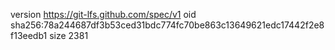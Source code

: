 version https://git-lfs.github.com/spec/v1
oid sha256:78a244687df3b53ced31bdc774fc70be863c13649621edc17442f2e8f13eedb1
size 2381
